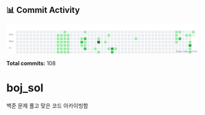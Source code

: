 <!-- HEATMAP:START -->
## 📊 Commit Activity

![Commit Heatmap](./heatmap.svg)

**Total commits:** 108
<!-- HEATMAP:END -->

# boj_sol
백준 문제 풀고 맞은 코드 아카이빙함
